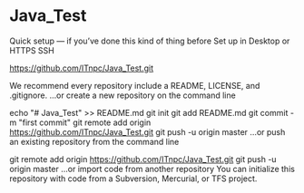 # Java_Test


Quick setup — if you’ve done this kind of thing before
 Set up in Desktop	or	
 HTTPS
 SSH

https://github.com/ITnpc/Java_Test.git

We recommend every repository include a README, LICENSE, and .gitignore.
…or create a new repository on the command line

echo "# Java_Test" >> README.md 
git init 
git add README.md 
git commit -m "first commit" 
git remote add origin https://github.com/ITnpc/Java_Test.git 
git push -u origin master 
…or push an existing repository from the command line 

git remote add origin https://github.com/ITnpc/Java_Test.git 
git push -u origin master 
…or import code from another repository 
You can initialize this repository with code from a Subversion, Mercurial, or TFS project. 
